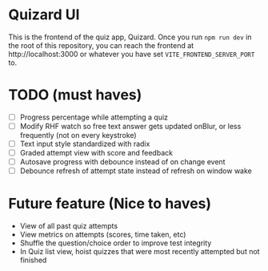# Quizard UI

This is the frontend of the quiz app, Quizard. Once you run `npm run dev` in the root of this repository, you can reach the frontend at http://localhost:3000 or whatever you have set `VITE_FRONTEND_SERVER_PORT` to.

# TODO (must haves)

- [ ] Progress percentage while attempting a quiz
- [ ] Modify RHF watch so free text answer gets updated onBlur, or less frequently (not on every keystroke)
- [ ] Text input style standardized with radix
- [ ] Graded attempt view with score and feedback
- [ ] Autosave progress with debounce instead of on change event
- [ ] Debounce refresh of attempt state instead of refresh on window wake

# Future feature (Nice to haves)

- View of all past quiz attempts
- View metrics on attempts (scores, time taken, etc)
- Shuffle the question/choice order to improve test integrity
- In Quiz list view, hoist quizzes that were most recently attempted but not finished
